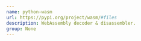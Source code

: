 ```yaml
---
name: python-wasm
url: https://pypi.org/project/wasm/#files
description: WebAssembly decoder & disassembler.
group: None
---
```

